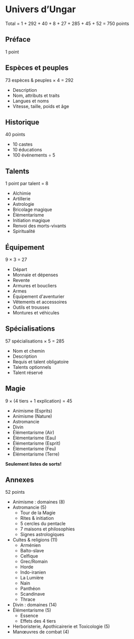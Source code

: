 # Univers d’Ungar

Total = 1 + 292 + 40 + 8 + 27 + 285 + 45 + 52 = 750 points

## Préface

1 point

## Espèces et peuples

73 espèces & peuples × 4 = 292

- Description
- Nom, attributs et traits
- Langues et noms
- Vitesse, taille, poids et âge

## Historique

40 points

- 10 castes
- 10 éducations
- 100 événements ÷ 5

## Talents

1 point par talent = 8

- Alchimie
- Artillerie
- Astrologie
- Bricolage magique
- Élémentarisme
- Initiation magique
- Renvoi des morts-vivants
- Spiritualité

## Équipement

9 × 3 = 27

- Départ
- Monnaie et dépenses
- Revente
- Armures et boucliers
- Armes
- Équipement d'aventurier
- Vêtements et accessoires
- Outils et trousses
- Montures et véhicules

## Spécialisations

57 spécialisations × 5 = 285

- Nom et chemin
- Description
- Requis et talent obligatoire
- Talents optionnels
- Talent réservé

## Magie

9 × (4 tiers + 1 explication) = 45

- Animisme (Esprits)
- Animisme (Nature)
- Astromancie
- Divin
- Élémentarisme (Air)
- Élémentarisme (Eau)
- Élémentarisme (Esprit)
- Élémentarisme (Feu)
- Élémentarisme (Terre)

**Seulement listes de sorts!**

## Annexes

52 points

- Animisme : domaines (8)
- Astromancie (5)
  - Tour de la Magie
  - Rites & initiation
  - 5 cercles du pentacle
  - 7 maisons et philosophies
  - Signes astrologiques
- Cultes & religions (11)
  - Arménien
  - Balto-slave
  - Celfique
  - Grec/Romain
  - Horde
  - Indo-iranien
  - La Lumière
  - Nain
  - Panthéon
  - Scandinave
  - Thrace
- Divin : domaines (14)
- Élémentarisme (5)
  - Essence
  - Effets des 4 tiers
- Herboristerie, Apothicairerie et Toxicologie (5)
- Manœuvres de combat (4)
